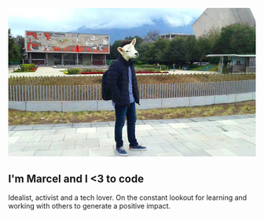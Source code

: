 ![PersonalPhoto](assets/images/photo.jpg)
## I'm Marcel and I <3 to code
Idealist, activist and a tech lover. On the constant lookout for learning and working with others to generate a positive impact.
